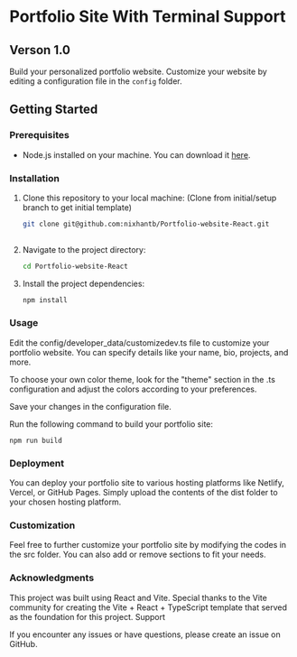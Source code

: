 # Portfolio Site With Terminal Support
## Verson 1.0
Build your personalized portfolio website. Customize your website by editing a configuration file in the `config` folder. 

## Getting Started

### Prerequisites

- Node.js installed on your machine. You can download it [here](https://nodejs.org/).

### Installation

1. Clone this repository to your local machine: (Clone from initial/setup branch to get initial template)

   ```bash
   git clone git@github.com:nixhantb/Portfolio-website-React.git
 
2. Navigate to the project directory:
   ```bash
   cd Portfolio-website-React

   ```
3. Install the project dependencies:
   ```bash 
   npm install

   ```
### Usage
Edit the config/developer_data/customizedev.ts file to customize your portfolio website. You can specify details like your name, bio, projects, and more.

To choose your own color theme, look for the "theme" section in the .ts configuration and adjust the colors according to your preferences.


Save your changes in the configuration file.

Run the following command to build your portfolio site:

```npm run build```

### Deployment
You can deploy your portfolio site to various hosting platforms like Netlify, Vercel, or GitHub Pages. Simply upload the contents of the dist folder to your chosen hosting platform.

### Customization
Feel free to further customize your portfolio site by modifying the codes in the src folder. You can also add or remove sections to fit your needs.

### Acknowledgments
This project was built using React and Vite.
Special thanks to the Vite community for creating the Vite + React + TypeScript template that served as the foundation for this project.
Support

If you encounter any issues or have questions, please create an issue on GitHub.